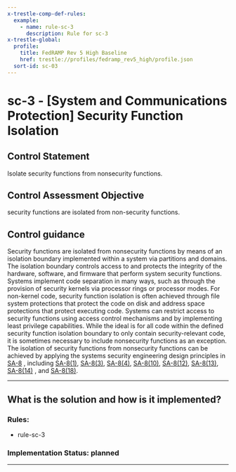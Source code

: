 ```yaml
---
x-trestle-comp-def-rules:
  example:
    - name: rule-sc-3
      description: Rule for sc-3
x-trestle-global:
  profile:
    title: FedRAMP Rev 5 High Baseline
    href: trestle://profiles/fedramp_rev5_high/profile.json
  sort-id: sc-03
---
```


# sc-3 - \[System and Communications Protection\] Security Function Isolation

## Control Statement

Isolate security functions from nonsecurity functions.

## Control Assessment Objective

security functions are isolated from non-security functions.

## Control guidance

Security functions are isolated from nonsecurity functions by means of an isolation boundary implemented within a system via partitions and domains. The isolation boundary controls access to and protects the integrity of the hardware, software, and firmware that perform system security functions. Systems implement code separation in many ways, such as through the provision of security kernels via processor rings or processor modes. For non-kernel code, security function isolation is often achieved through file system protections that protect the code on disk and address space protections that protect executing code. Systems can restrict access to security functions using access control mechanisms and by implementing least privilege capabilities. While the ideal is for all code within the defined security function isolation boundary to only contain security-relevant code, it is sometimes necessary to include nonsecurity functions as an exception. The isolation of security functions from nonsecurity functions can be achieved by applying the systems security engineering design principles in [SA-8](#sa-8) , including [SA-8(1)](#sa-8.1), [SA-8(3)](#sa-8.3), [SA-8(4)](#sa-8.4), [SA-8(10)](#sa-8.10), [SA-8(12)](#sa-8.12), [SA-8(13)](#sa-8.13), [SA-8(14)](#sa-8.14) , and [SA-8(18)](#sa-8.18).

______________________________________________________________________

## What is the solution and how is it implemented?

<!-- For implementation status enter one of: implemented, partial, planned, alternative, not-applicable -->

<!-- Note that the list of rules under ### Rules: is read-only and changes will not be captured after assembly to JSON -->

<!-- Add control implementation description here for control: sc-3 -->

### Rules:

  - rule-sc-3

### Implementation Status: planned

______________________________________________________________________
